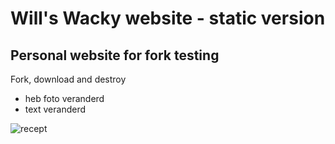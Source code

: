 # Will's Wacky website - static version
## Personal website for fork testing

Fork, download and destroy

* heb foto veranderd
* text veranderd

![recept](/assets/img/recept3.png)



